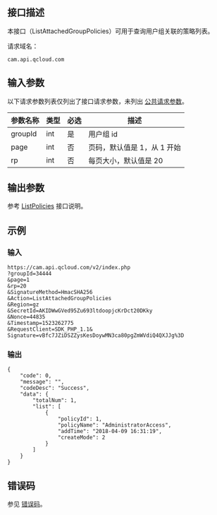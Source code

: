 ## 接口描述

本接口（ListAttachedGroupPolicies）可用于查询用户组关联的策略列表。

请求域名：

```
cam.api.qcloud.com 
```

## 输入参数

以下请求参数列表仅列出了接口请求参数，未列出 [公共请求参数](https://cloud.tencent.com/document/api/213/6976)。

| 参数名称 | 类型 | 必选 | 描述                        |
| -------- | ---- | ---- | --------------------------- |
| groupId  | int  | 是   | 用户组 id                   |
| page     | int  | 否   | 页码，默认值是 1，从 1 开始 |
| rp       | int  | 否   | 每页大小，默认值是 20       |

## 输出参数

参考 [ListPolicies](https://intl.cloud.tencent.com/document/product/598/15426) 接口说明。

## 示例

### 输入

```
https://cam.api.qcloud.com/v2/index.php
?groupId=34444
&page=1
&rp=20
&SignatureMethod=HmacSHA256
&Action=ListAttachedGroupPolicies
&Region=gz
&SecretId=AKIDWwGVed95Zu693ltdoopjcKrDct20DKky
&Nonce=44835
&Timestamp=1523262775
&RequestClient=SDK_PHP_1.1&
Signature=vBfc7JZiDSZZysKesDoywMN3ca80pgZmWVdiQ4QXJJg%3D
```

### 输出

```
{
    "code": 0,
    "message": "",
    "codeDesc": "Success",
    "data": {
        "totalNum": 1,
        "list": [
            {
                "policyId": 1,
                "policyName": "AdministratorAccess",
                "addTime": "2018-04-09 16:31:19",
                "createMode": 2
            }
        ]
    }
}
```

## 错误码

参见 [错误码](https://intl.cloud.tencent.com/document/product/598/13884)。
